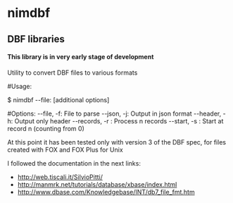 # nimdbf

## DBF libraries

#### This library is in very early stage of development

Utility to convert DBF files to various formats

#Usage:

$ nimdbf --file:<filename> [additional options]

#Options:
--file, -f: File to parse
--json, -j: Output in json format
--header, -h: Output only header 
--records, -r <n>: Process n records
--start, -s <n>: Start at record n (counting from 0)

At this point it has been tested only with version 3 of the DBF spec, for files created with FOX and FOX Plus for Unix


I followed the documentation in the next links:

- http://web.tiscali.it/SilvioPitti/
- http://manmrk.net/tutorials/database/xbase/index.html
- http://www.dbase.com/Knowledgebase/INT/db7_file_fmt.htm
